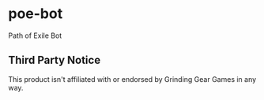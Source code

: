 # poe-bot
Path of Exile Bot

## Third Party Notice

This product isn't affiliated with or endorsed by Grinding Gear Games in any way.
